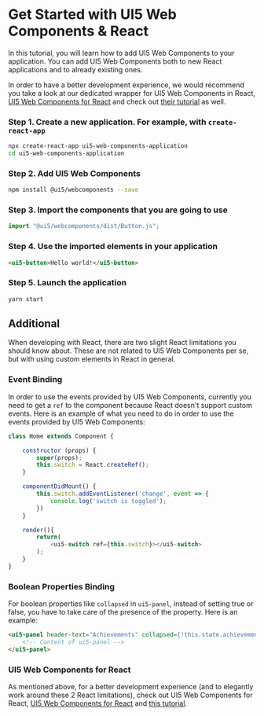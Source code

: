 # Get Started with UI5 Web Components & React

In this tutorial, you will learn how to add UI5 Web Components to your application. You can add UI5 Web Components both to new React applications and to already existing ones.

In order to have a better development experience, we would recommend you take a look at our dedicated wrapper for UI5 Web Components in React, [UI5 Web Components for React](https://github.com/SAP/ui5-webcomponents-react) and check out [their tutorial](https://developers.sap.com/mission.react-spa.html) as well.

### Step 1. Create a new application. For example, with `create-react-app`

```bash
npx create-react-app ui5-web-components-application
cd ui5-web-components-application
```

### Step 2. Add UI5 Web Components

```bash
npm install @ui5/webcomponents --save
```

### Step 3. Import the components that you are going to use

```js
import "@ui5/webcomponents/dist/Button.js";
```

### Step 4. Use the imported elements in your application

```html
<ui5-button>Hello world!</ui5-button>
```

### Step 5. Launch the application

```bash
yarn start
```

## Additional

When developing with React, there are two slight React limitations you should know about. These are not related to UI5 Web Components per se, but with using custom elements in React in general.

### Event Binding

In order to use the events provided by UI5 Web Components, currently you need to get a `ref` to the component because React doesn't support custom events. Here is an example of what you need to do in order to use the events provided by UI5 Web Components:

```js
class Home extends Component {

    constructor (props) {
        super(props);
        this.switch = React.createRef();
    }

    componentDidMount() {
        this.switch.addEventListener('change', event => {
            console.log('switch is toggled');
        })
    }

    render(){
        return(
            <ui5-switch ref={this.switch}></ui5-switch>
        );
    }
}
```

### Boolean Properties Binding

For boolean properties like ```collapsed```  in ```ui5-panel```, instead of setting true or false, you have to take care of the presence of the property. Here is an example:

```html
<ui5-panel header-text="Achievements" collapsed={!this.state.achievements.length || undefined}>
    <!-- Content of ui5-panel -->
</ui5-panel>
```

### UI5 Web Components for React

As mentioned above, for a better development experience (and to elegantly work around these 2 React limitations), check out UI5 Web Components for React, [UI5 Web Components for React](https://github.com/SAP/ui5-webcomponents-react) and [this tutorial](https://developers.sap.com/mission.react-spa.html).
